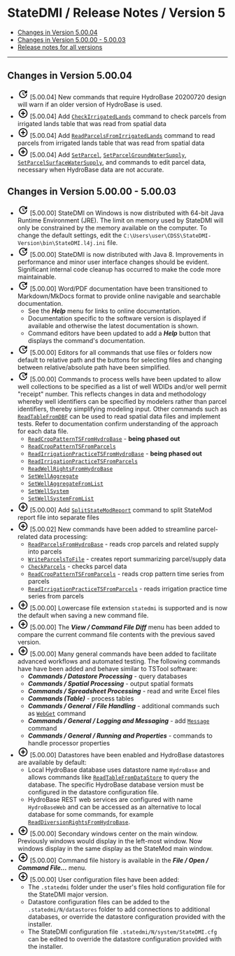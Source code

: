 # StateDMI / Release Notes / Version 5 #

* [Changes in Version 5.00.04](#changes-in-version-50004)
* [Changes in Version 5.00.00 - 5.00.03](#changes-in-version-50000-50003)
* [Release notes for all versions](release-notes.md)

----------

## Changes in Version 5.00.04 ##

* ![change](change.png) [5.00.04] New commands that require HydroBase 20200720 design
will warn if an older version of HydroBase is used.
* ![new](new.png) [5.00.04] Add 
[`CheckIrrigatedLands`](../command-ref/CheckIrrigatedLands/CheckIrrigatedLands.md) command to
check parcels from irrigated lands table that was read from spatial data
* ![new](new.png) [5.00.04] Add 
[`ReadParcelsFromIrrigatedLands`](../command-ref/ReadParcelsFromIrrigatedLands/ReadParcelsFromIrrigatedLands.md) command to
read parcels from irrigated lands table that was read from spatial data
* ![new](new.png) [5.00.04] Add 
[`SetParcel`](../command-ref/SetParcel/SetParcel.md),
[`SetParcelGroundWaterSupply`](../command-ref/SetParcelGroundWaterSupply/SetParcelGroundWaterSupply.md),
[`SetParcelSurfaceWaterSupply`](../command-ref/SetParcelSurfaceWaterSupply/SetParcelSurfaceWaterSupply.md), and
commands to edit parcel data, necessary when HydroBase data are not accurate.

## Changes in Version 5.00.00 - 5.00.03 ##

* ![change](change.png) [5.00.00] StateDMI on Windows is now distributed with
64-bit Java Runtime Environment (JRE).
The limit on memory used by StateDMI will only be constrained by the memory
available on the computer.
To change the default settings, edit the `C:\Users\user\CDSS\StateDMI-Version\bin\StateDMI.l4j.ini` file.
* ![change](change.png) [5.00.00] StateDMI is now distributed with Java 8.
Improvements in performance and minor user interface changes should be evident.
Significant internal code cleanup has occurred to make the code more maintainable.
* ![change](change.png) [5.00.00] Word/PDF documentation have been transitioned to Markdown/MkDocs
format to provide online navigable and searchable documentation.
	+ See the ***Help*** menu for links to online documentation.
	+ Documentation specific to the software version is displayed if available and otherwise
	the latest documentation is shown.
	+ Command editors have been updated to add a ***Help*** button that displays the command's documentation.
* ![change](change.png) [5.00.00] Editors for all commands that use files or folders now default to relative path
and the buttons for selecting files and changing between relative/absolute path have been simplified.
* ![change](change.png) [5.00.00] Commands to process wells have been updated to
allow well collections to be specified as a list of well WDIDs and/or well permit "receipt" number.
This reflects changes in data and methodology whereby well identifiers can be specified by
modelers rather than parcel identifiers, thereby simplifying modeling input.
Other commands such as [`ReadTableFromDBF`](../command-ref/ReadTableFromDBF/ReadTableFromDBF.md) can be used
to read spatial data files and implement tests.
Refer to documentation confirm understanding of the approach for each data file.
	* [`ReadCropPatternTSFromHydroBase`](../command-ref/ReadCropPatternTSFromHydroBase/ReadCropPatternTSFromHydroBase.md) - **being phased out**
	* [`ReadCropPatternTSFromParcels`](../command-ref/ReadCropPatternTSFromParcels/ReadCropPatternTSFromParcels.md)
	* [`ReadIrrigationPracticeTSFromHydroBase`](../command-ref/ReadIrrigationPracticeTSFromHydroBase/ReadIrrigationPracticeTSFromHydroBase.md) - **being phased out**
	* [`ReadIrrigationPracticeTSFromParcels`](../command-ref/ReadIrrigationPracticeTSFromParcels/ReadIrrigationPracticeTSFromParcels.md)
	* [`ReadWellRightsFromHydroBase`](../command-ref/ReadWellRightsFromHydroBase/ReadWellRightsFromHydroBase.md)
	* [`SetWellAggregate`](../command-ref/SetWellAggregate/SetWellAggregate.md)
	* [`SetWellAggregateFromList`](../command-ref/SetWellAggregateFromList/SetWellAggregateFromList.md)
	* [`SetWellSystem`](../command-ref/SetWellSystem/SetWellSystem.md)
	* [`SetWellSystemFromList`](../command-ref/SetWellSystemFromList/SetWellSystemFromList.md)
* ![new](new.png) [5.00.00] Add 
[`SplitStateModReport`](../command-ref/SplitStateModReport/SplitStateModReport.md) command to split StateMod
report file into separate files
* ![new](new.png) [5.00.02] New commands have been added to streamline parcel-related data processing:
	+ [`ReadParcelsFromHydroBase`](../command-ref/ReadParcelsFromHydroBase/ReadParcelsFromHydroBase.md) - reads crop parcels and related supply into parcels
	+ [`WriteParcelsToFile`](../command-ref/WriteParcelsToFile/WriteParcelsToFile.md) - creates report summarizing parcel/supply data
	+ [`CheckParcels`](../command-ref/CheckParcels/CheckParcels.md) - checks parcel data
	+ [`ReadCropPatternTSFromParcels`](../command-ref/ReadCropPatternTSFromParcels/ReadCropPatternTSFromParcels.md) - reads crop pattern time series from parcels
	+ [`ReadIrrigationPracticeTSFromParcels`](../command-ref/ReadIrrigationPracticeTSFromParcels/ReadIrrigationPracticeTSFromParcels.md) - reads irrigation practice time series from parcels
* ![new](new.png) [5.00.00] Lowercase file extension `statedmi` is supported and is now the default
when saving a new command file.
* ![new](new.png) [5.00.00] The ***View / Command File Diff*** menu has been added to compare the
current command file contents with the previous saved version.
* ![new](new.png) [5.00.00] Many general commands have been added to facilitate advanced
workflows and automated testing.  The following commands have have been added and behave
similar to TSTool software:
	+ ***Commands / Datastore Processing*** - query databases
	+ ***Commands / Spatial Processing*** - output spatial formats
	+ ***Commands / Spreadsheet Processing*** - read and write Excel files
	+ ***Commands (Table)*** - process tables
	+ ***Commands / General / File Handling*** - additional commands such as [`WebGet`](../command-ref/WebGet/WebGet.md) command
	+ ***Commands / General / Logging and Messaging*** - add [`Message`](../command-ref/Message/Message.md) command
	+ ***Commands / General / Running and Properties*** - commands to handle processor properties
* ![new](new.png) [5.00.00] Datastores have been enabled and HydroBase datastores are available by default:
	+ Local HydroBase database uses datastore name `HydroBase` and allows
	commands like [`ReadTableFromDataStore`](../command-ref/ReadTableFromDataStore/ReadTableFromDataStore.md)
	to query the database.
	The specific HydroBase database version must be configured in the datastore configuration file.
	+ HydroBase REST web services are configured with name `HydroBaseWeb` and can
	be accessed as an alternative to local database for some commands, for example
	[`ReadDiversionRightsFromHydroBase`](../command-ref/ReadDiversionRightsFromHydroBase/ReadDiversionRightsFromHydroBase.md).
* ![new](new.png) [5.00.00] Secondary windows center on the main window.
Previously windows would display in the left-most window.
Now windows display in the same display as the StateMod main window.
* ![new](new.png) [5.00.00] Command file history is available in the ***File / Open / Command File...*** menu.
* ![new](new.png) [5.00.00] User configuration files have been added:
	+ The `.statedmi` folder under the user's files hold configuration file for the StateDMI major version.
	+ Datastore configuration files can be added to the `.statedmi/N/datastores` folder to add connections to
	additional databases, or override the datastore configuration provided with the installer.
	+ The StateDMI configuration file `.statedmi/N/system/StateDMI.cfg` can be edited to 
	override the datastore configuration provided with the installer.
